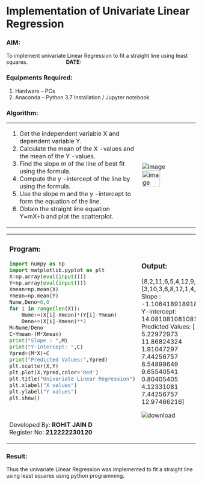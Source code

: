 # Implementation of Univariate Linear Regression
### AIM:  
To implement univariate Linear Regression to fit a straight line using least squares. &emsp;&emsp;&emsp;&emsp;&emsp;&emsp;&emsp;**DATE:**
### Equipments Required:
1. Hardware – PCs
2. Anaconda – Python 3.7 Installation / Jupyter notebook
### Algorithm:
<table>
<tr>
<td width=70%>

1. Get the independent variable X and dependent variable Y.
2. Calculate the mean of the X -values and the mean of the Y -values.
3. Find the slope m of the line of best fit using the formula.
4. Compute the y -intercept of the line by using the formula.
5. Use the slope m and the y -intercept to form the equation of the line.
6. Obtain the straight line equation Y=mX+b and plot the scatterplot.

</td> 
<td>

<img alt="image" src="https://user-images.githubusercontent.com/93026020/192078527-b3b5ee3e-992f-46c4-865b-3b7ce4ac54ad.png"> <br>
<img height=80% width=60% alt="image" src="https://user-images.githubusercontent.com/93026020/192078545-79d70b90-7e9d-4b85-9f8b-9d7548a4c5a4.png">
</td>
</tr> 
</table>



<table>
<tr>
<td valign='top'>

### Program:
```Python
import numpy as np
import matplotlib.pyplot as plt
X=np.array(eval(input()))
Y=np.array(eval(input()))
Xmean=np.mean(X)
Ymean=np.mean(Y)
Nume,Deno=0,0
for i in range(len(X)):
    Nume+=(X[i]-Xmean)*(Y[i]-Ymean)
    Deno+=(X[i]-Xmean)**2
M=Nume/Deno
C=Ymean-(M*Xmean)
print("Slope : ",M)
print("Y-intercept: ",C)
Ypred=(M*X)+C
print("Predicted Values:",Ypred)
plt.scatter(X,Y)
plt.plot(X,Ypred,color='Red')
plt.title("Univariate Linear Regression")
plt.xlabel("X values")
plt.ylabel("Y values")
plt.show()
```
<br>

Developed By: **ROHIT JAIN D** <br>
Register No: **212222230120**
</td> 
<td>
  
### Output:
[8,2,11,6,5,4,12,9,6,1]  
[3,10,3,6,8,12,1,4,9,14]    
Slope :  -1.1064189189189189      
Y-intercept:  14.08108108108108  
Predicted Values: [ 5.22972973 11.86824324  1.91047297  7.44256757  8.54898649  9.65540541
  0.80405405  4.12331081  7.44256757 12.97466216]  
  
![download](https://github.com/ROHITJAIND/EX-01-BestFitLine-using-LeastSquaresMethod/assets/118707073/70dcf735-82d9-4e80-a548-981286ae8ccd)

</td>
</tr> 
</table>

### Result:
Thus the univariate Linear Regression was implemented to fit a straight line using least squares using python programming.
